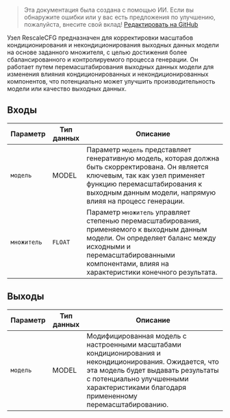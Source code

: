 > Эта документация была создана с помощью ИИ. Если вы обнаружите ошибки или у вас есть предложения по улучшению, пожалуйста, внесите свой вклад! [Редактировать на GitHub](https://github.com/Comfy-Org/embedded-docs/blob/main/comfyui_embedded_docs/docs/RescaleCFG/ru.md)

Узел RescaleCFG предназначен для корректировки масштабов кондиционирования и некондиционирования выходных данных модели на основе заданного множителя, с целью достижения более сбалансированного и контролируемого процесса генерации. Он работает путем перемасштабирования выходных данных модели для изменения влияния кондиционированных и некондиционированных компонентов, что потенциально может улучшить производительность модели или качество выходных данных.

## Входы

| Параметр | Тип данных | Описание |
|-----------|-------------|-------------|
| `модель`   | MODEL     | Параметр `модель` представляет генеративную модель, которая должна быть скорректирована. Он является ключевым, так как узел применяет функцию перемасштабирования к выходным данным модели, напрямую влияя на процесс генерации. |
| `множитель` | `FLOAT` | Параметр `множитель` управляет степенью перемасштабирования, применяемого к выходным данным модели. Он определяет баланс между исходными и перемасштабированными компонентами, влияя на характеристики конечного результата. |

## Выходы

| Параметр | Тип данных | Описание |
|-----------|-------------|-------------|
| `модель`   | MODEL     | Модифицированная модель с настроенными масштабами кондиционирования и некондиционирования. Ожидается, что эта модель будет выдавать результаты с потенциально улучшенными характеристиками благодаря примененному перемасштабированию. |
